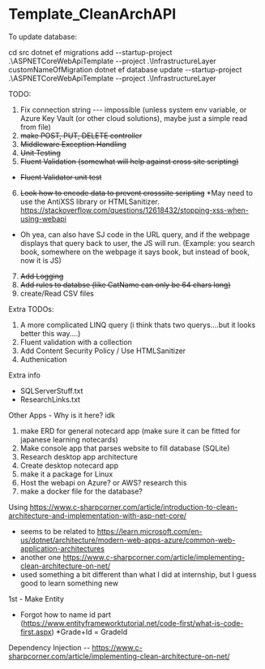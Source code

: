 # Template_CleanArchAPI

To update database:

cd src
dotnet ef migrations add --startup-project .\ASPNETCoreWebApiTemplate --project .\InfrastructureLayer customNameOfMigration
dotnet ef database update --startup-project .\ASPNETCoreWebApiTemplate --project .\InfrastructureLayer


TODO:
1. Fix connection string --- impossible (unless system env variable, or Azure Key Vault (or other cloud solutions), maybe just a simple read from file)
2. ~~make POST, PUT, DELETE controller~~
3. ~~Middleware  Exception Handling~~
4. ~~Unit Testing~~
5. ~~Fluent Validation (somewhat will help against cross site scripting)~~
* ~~Fluent Validator unit test~~
6. ~~Look how to encode data to prevent crosssite scripting~~
*May need to use the AntiXSS library or HTMLSanitizer.  https://stackoverflow.com/questions/12618432/stopping-xss-when-using-webapi
* Oh yea, can also have SJ code in the URL query, and if the webpage displays that query back to user, the JS will run.  (Example:  you search book, somewhere on the webpage it says book, but instead of book, now it is JS)
7. ~~Add Logging~~
8. ~~Add rules to databse (like CatName can only be 64 chars long)~~
9. create/Read CSV files


Extra TODOs:
1. A more complicated LINQ query (i think thats two querys....but it looks better this way....)
2. Fluent validation with a collection
4. Add Content Security Policy / Use HTMLSanitizer
5. Authenication 


Extra info
* SQLServerStuff.txt
* ResearchLinks.txt


Other Apps - Why is it here? idk
1. make ERD for general notecard app  (make sure it can be fitted for japanese learning notecards)
2. Make console app that parses website to fill database  (SQLite)
3. Research desktop app architecture
4. Create desktop notecard app
5. make it a package for Linux
6. Host the webapi on Azure? or AWS? research this
7. make a docker file for the database?


Using https://www.c-sharpcorner.com/article/introduction-to-clean-architecture-and-implementation-with-asp-net-core/
* seems to be related to https://learn.microsoft.com/en-us/dotnet/architecture/modern-web-apps-azure/common-web-application-architectures
* another one https://www.c-sharpcorner.com/article/implementing-clean-architecture-on-net/
* used something a bit different than what I did at internship, but I guess good to learn something new

1st - Make Entity
* Forgot how to name id part (https://www.entityframeworktutorial.net/code-first/what-is-code-first.aspx)
*Grade+Id = GradeId

Dependency Injection -- https://www.c-sharpcorner.com/article/implementing-clean-architecture-on-net/


